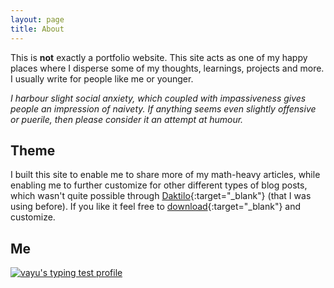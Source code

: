 ```yaml
---
layout: page
title: About
---
```


This is **not** exactly a portfolio website. This site acts as one of my happy places where I disperse some of my thoughts, learnings, projects and more. I usually write for people like me or younger.

*I harbour slight social anxiety, which coupled with impassiveness gives people an impression of naivety. If anything seems even slightly offensive or puerile, then please consider it an attempt at humour.*

## Theme

I built this site to enable me to share more of my math-heavy articles, while enabling me to further customize for other different types of blog posts, which wasn't quite possible through [Daktilo](https://daktilo.github.io/){:target="_blank"} (that I was using before). If you like it feel free to [download](https://rubygems.org/gems/jekyll-bhautiki){:target="_blank"} and customize.

## Me

[![vayu's typing test profile](https://www.keyhero.com/static//badges/1499/typing-test-449894.png)](http://keyhero.com/profile/vayu/?ba)
